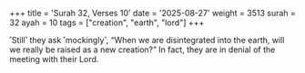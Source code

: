 +++
title = 'Surah 32, Verses 10'
date = '2025-08-27'
weight = 3513
surah = 32
ayah = 10
tags = ["creation", "earth", "lord"]
+++

˹Still˺ they ask ˹mockingly˺, “When we are disintegrated into the earth, will we really be raised as a new creation?” In fact, they are in denial of the meeting with their Lord.